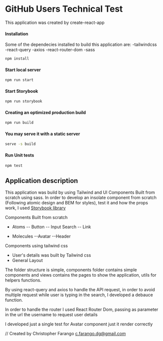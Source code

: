 # GitHub Users Technical Test

This application was created by create-react-app

#### Installation

Some of the dependecies installed to build this application are:
-tailwindcss
-react-query
-axios
-react-router-dom
-sass

```sh
npm install
```

#### Start local server

```sh
npm run start
```

#### Start Storybook

```sh
npm run storybook
```

#### Creating an optimized production build

```sh
npm run build
```

#### You may serve it with a static server

```sh
serve -s build
```

#### Run Unit tests

```sh
npm test
```

## Application description

This application was build by using Tailwind and UI Components Built from scratch using sass. In order to develop an insolate component from scratch (Following atomic design and BEM for styles), test it and how the props work, I used [Storybook library](https://storybook.js.org/)

Components Built from scratch

- Atoms
  -- Button
  -- Input Search
  -- Link

- Molecules
  --Avatar
  --Header

Components using tailwind css

- User's details was built by Tailwind css
- General Layout

The folder structure is simple, components folder contains simple components and views contains the pages to show the application, utils for helpers functions.

By using react-query and axios to handle the API request, in order to avoid multiple request while user is typing in the search, I developed a debauce function.

In order to handle the router I used React Router Dom, passing as parameter in the url the username to request user details

I developed just a single test for Avatar component just it render correctly

// Created by Christopher Farango c.farango.dg@gmail.com
